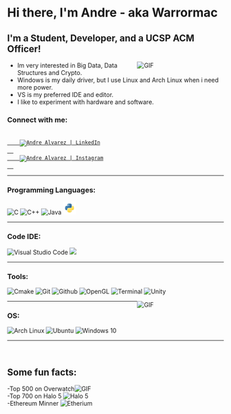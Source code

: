 # Hi there, I'm Andre - aka Warrormac 

## I'm a Student, Developer, and a UCSP ACM Officer! 

<img align="right" alt="GIF" src="https://media.giphy.com/media/nIoUgc3KW2BF5rxVj2/giphy-downsized-large.gif" width="40%" height=30%/>



- Im very interested in Big Data, Data Structures and Crypto.
- Windows is my daily driver, but I use Linux and Arch Linux when i need more power.
- VS is my preferred IDE and editor. 
- I like to experiment with hardware and software. 


### Connect with me:

<a href="https://www.linkedin.com/in/andre-alvarez-5b2498106/">
<code>
    <img alt="Andre Alvarez | LinkedIn" height="20px" src="https://cdn.icon-icons.com/icons2/3041/PNG/512/linkedin_logo_icon_189225.png" />
  </code>
</a>

<a href="https://www.instagram.com/andre_alvarez_251/">
  <code>
    <img alt="Andre Alvarez | Instagram" height="20px" src="https://i.pinimg.com/originals/3b/21/c7/3b21c7efd2ba9c119fb8d361acacc31d.png" />
  </code>
</a>
    
<hr>

### Programming Languages:

<img title="C" alt="C" width="35px" src="https://img.icons8.com/color/452/c-programming.png" /> <img title="C++" alt="C++" width="30px" src="https://upload.wikimedia.org/wikipedia/commons/thumb/1/18/ISO_C%2B%2B_Logo.svg/1822px-ISO_C%2B%2B_Logo.svg.png" /> <img title="Java" alt="Java" width="30px" src="https://freepikpsd.com/file/2019/10/java-logo-transparent-png-5-Transparent-Images.png" /> <img title="Python" alt="Python" width="30px" src="https://raw.githubusercontent.com/github/explore/master/topics/python/python.png" />

<hr>

### Code IDE:

<img title="Visual Studio Code" width="30px"  src="https://upload.wikimedia.org/wikipedia/commons/thumb/9/9a/Visual_Studio_Code_1.35_icon.svg/2048px-Visual_Studio_Code_1.35_icon.svg.png" />   <img titel="Visual Studio" width="30px"  src="https://upload.wikimedia.org/wikipedia/commons/thumb/5/59/Visual_Studio_Icon_2019.svg/640px-Visual_Studio_Icon_2019.svg.png" />

<hr>

### Tools:

<img title="Cmake" height="30px" src="https://cmake.org/wp-content/uploads/2018/11/cmake_logo_slider.png"/> <img title="Git" height="20px" src="https://seeklogo.com/images/G/git-bash-logo-B6475E8359-seeklogo.com.png"/> <img title="Github" height="30px" src="https://github.githubassets.com/images/modules/logos_page/GitHub-Mark.png"/> <img title="OpenGL" height="30px" src="https://upload.wikimedia.org/wikipedia/commons/thumb/e/e9/Opengl-logo.svg/2560px-Opengl-logo.svg.png"/> <img title="Terminal" height="30px" src="https://w7.pngwing.com/pngs/77/473/png-transparent-computer-icons-computer-terminal-others-angle-rectangle-logo.png"/> <img title="Unity" height="30px" src="https://www.uniat.com/wp-content/uploads/2017/09/unity-logo-black_1280.0.jpg"/>


<img align="right" alt="GIF" src=" https://github-readme-stats.vercel.app/api?username=warrormac&show_icons=true&theme=gotham" width="40%" height=30%/>
   
<hr>

### OS:

<img title="Arch Linux" height="30px" src="https://upload.wikimedia.org/wikipedia/commons/thumb/a/a5/Archlinux-icon-crystal-64.svg/1200px-Archlinux-icon-crystal-64.svg.png"/> <img title="Ubuntu" height="30px" src="https://logos-marcas.com/wp-content/uploads/2020/11/Ubuntu-Emblema.png"/> <img title="Windows 10" height="30px" src="https://upload.wikimedia.org/wikipedia/commons/thumb/5/5f/Windows_logo_-_2012.svg/1200px-Windows_logo_-_2012.svg.png" />

<hr>


<br />

## Some fun facts:

-Top 500 on Overwatch<img alt="GIF" src="https://logos-marcas.com/wp-content/uploads/2020/05/Overwatch-S%C3%ADmbolo.png" width="3%" height=3% /> <br />
-Top 700 on Halo 5 <img alt="Halo 5" height="20px" src="https://lookingforclan.com/sites/default/files/styles/icon/public/2018-09/halo-5-icon_0.png.jpg?itok=T3D10jrB" /><br />
-Ethereum Minner <img alt="Etherium" height="20px" src="https://upload.wikimedia.org/wikipedia/commons/thumb/0/01/Ethereum_logo_translucent.svg/800px-Ethereum_logo_translucent.svg.png" />




  

  


